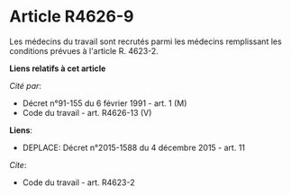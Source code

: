 # Article R4626-9

Les médecins du travail sont recrutés parmi les médecins remplissant les conditions prévues à l'article R. 4623-2.

**Liens relatifs à cet article**

_Cité par_:

  - Décret n°91-155 du 6 février 1991 - art. 1 (M)
  - Code du travail - art. R4626-13 (V)

**Liens**:

  - DEPLACE: Décret n°2015-1588 du 4 décembre 2015 - art. 11

_Cite_:

  - Code du travail - art. R4623-2
